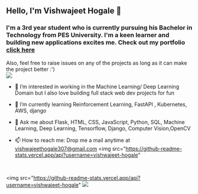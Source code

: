 ## Hello, I'm Vishwajeet Hogale 👋

### I'm a 3rd year student who is currently pursuing his Bachelor in Technology from PES University. I'm a keen learner and building new applications excites me. Check out my portfolio <a href="https://vishwajeet-hogale.github.io/vishwajeethogale">click here</a>
Also, feel free to raise issues on any of the projects as long as it can make the project better :')
<br>
<img src="https://komarev.com/ghpvc/?username=your-github-vishwajeet-hogale&color=green" ></img>

- 🔭 I’m interested in working in the Machine Learning/ Deep Learning Domain but I also love building full stack web dev projects for fun
- 🌱 I’m currently learning Reinforcement Learning, FastAPI , Kubernetes, AWS, django


- 💬 Ask me about Flask, HTML, CSS, JavaScript, Python, SQL, Machine Learning, Deep Learning, Tensorflow, Django, Computer Vision,OpenCV
- 📫 How to reach me: Drop me a mail anytime at vishwajeethogale307@gmail.com
<img src="https://github-readme-stats.vercel.app/api?username=vishwajeet-hogale" </img>
<!-- <img src="https://github-readme-stats.vercel.app/api?username=vishwajeet-hogale&&show_icons=true&title_color=ffffff&icon_color=bb2acf&text_color=daf7dc&bg_color=151515" </img> --><br/>

<img src="https://github-readme-stats.vercel.app/api?username=vishwajeet-hogale" </img>
<img src="https://github-readme-stats.vercel.app/api/top-langs/?username=anuraghazra&&langs_count=5" ></img>
